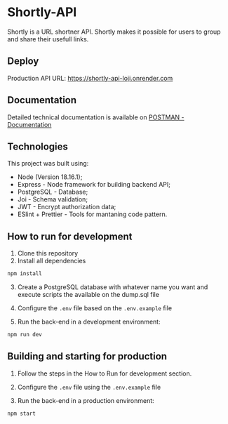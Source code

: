# Shortly-API

Shortly is a URL shortner API. Shortly makes it possible for users to group and share their usefull links.

## Deploy
Production API URL: https://shortly-api-loji.onrender.com

## Documentation
Detailed technical documentation is available on [POSTMAN - Documentation](https://documenter.getpostman.com/view/26857298/2s9Ykhg4aT)

## Technologies
This project was built using:

- Node (Version 18.16.1);
- Express - Node framework for building backend API;
- PostgreSQL - Database;
- Joi - Schema validation;
- JWT - Encrypt authorization data;
- ESlint + Prettier - Tools for mantaning code pattern.

## How to run for development

1. Clone this repository
2. Install all dependencies

```bash
npm install
```

3. Create a PostgreSQL database with whatever name you want and execute scripts the available on the dump.sql file
4. Configure the `.env` file based on the `.env.example` file

5. Run the back-end in a development environment:

```bash
npm run dev
```


## Building and starting for production

1. Follow the steps in the How to Run for development section.
2. Configure the `.env` file using the `.env.example` file

3. Run the back-end in a production environment:

```bash
npm start
```
